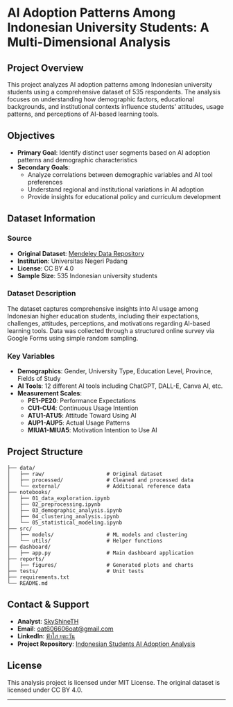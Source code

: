 # AI Adoption Patterns Among Indonesian University Students: A Multi-Dimensional Analysis

## Project Overview

This project analyzes AI adoption patterns among Indonesian university students using a comprehensive dataset of 535 respondents. The analysis focuses on understanding how demographic factors, educational backgrounds, and institutional contexts influence students' attitudes, usage patterns, and perceptions of AI-based learning tools.

## Objectives

- **Primary Goal**: Identify distinct user segments based on AI adoption patterns and demographic characteristics
- **Secondary Goals**: 
  - Analyze correlations between demographic variables and AI tool preferences
  - Understand regional and institutional variations in AI adoption
  - Provide insights for educational policy and curriculum development

## Dataset Information

### Source
- **Original Dataset**: [Mendeley Data Repository](https://data.mendeley.com/datasets/b89t4x2c2y/1)
- **Institution**: Universitas Negeri Padang
- **License**: CC BY 4.0
- **Sample Size**: 535 Indonesian university students

### Dataset Description
The dataset captures comprehensive insights into AI usage among Indonesian higher education students, including their expectations, challenges, attitudes, perceptions, and motivations regarding AI-based learning tools. Data was collected through a structured online survey via Google Forms using simple random sampling.

### Key Variables
- **Demographics**: Gender, University Type, Education Level, Province, Fields of Study
- **AI Tools**: 12 different AI tools including ChatGPT, DALL-E, Canva AI, etc.
- **Measurement Scales**:
  - **PE1-PE20**: Performance Expectations
  - **CU1-CU4**: Continuous Usage Intention
  - **ATU1-ATU5**: Attitude Toward Using AI
  - **AUP1-AUP5**: Actual Usage Patterns
  - **MIUA1-MIUA5**: Motivation Intention to Use AI

## Project Structure

```
├── data/
│   ├── raw/                    # Original dataset
│   ├── processed/              # Cleaned and processed data
│   └── external/               # Additional reference data
├── notebooks/
│   ├── 01_data_exploration.ipynb
│   ├── 02_preprocessing.ipynb
│   ├── 03_demographic_analysis.ipynb
│   ├── 04_clustering_analysis.ipynb
│   └── 05_statistical_modeling.ipynb
├── src/
│   ├── models/                 # ML models and clustering
│   └── utils/                  # Helper functions
├── dashboard/
│   ├── app.py                  # Main dashboard application
├── reports/
│   ├── figures/                # Generated plots and charts
├── tests/                      # Unit tests
├── requirements.txt
└── README.md
```

##  Contact & Support

- **Analyst**: [SkyShineTH](https://skyshineth.github.io/)
- **Email**: oat606606oat@gmail.com
- **LinkedIn**: [ฟ้าใส ยุตะวัน](https://linkedin.com/in/ฟ้าใส-ยุตะวัน-970704379)
- **Project Repository**: [Indonesian Students AI Adoption Analysis](https://github.com/SkyShineTH/Indonesian-Students-AI-Adoption-Analysis.git)

##  License

This analysis project is licensed under MIT License. The original dataset is licensed under CC BY 4.0.

---